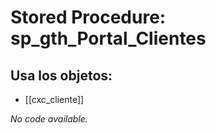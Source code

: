 # Stored Procedure: sp_gth_Portal_Clientes

## Usa los objetos:
- [[cxc_cliente]]

*No code available.*
